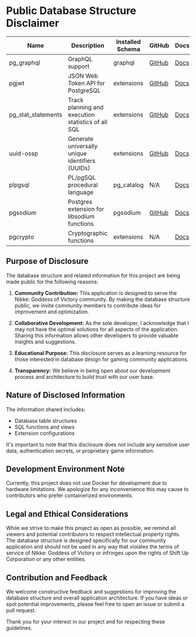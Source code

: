 # Public Database Structure Disclaimer

| Name               | Description                                        | Installed Schema | GitHub                                                                                                     | Docs                                                                            | Version |
| ------------------ | -------------------------------------------------- | ---------------- | ---------------------------------------------------------------------------------------------------------- | ------------------------------------------------------------------------------- | ------- |
| pg_graphql         | GraphQL support                                    | graphql          | [GitHub](https://github.com/supabase/pg_graphql)                                                           | [Docs](https://supabase.com/docs/guides/database/extensions/pg_graphql)         | 1.5.6   |
| pgjwt              | JSON Web Token API for PostgreSQL                  | extensions       | [GitHub](https://github.com/michelp/pgjwt)                                                                 | [Docs](https://supabase.com/docs/guides/database/extensions/pgjwt)              | 0.2.0   |
| pg_stat_statements | Track planning and execution statistics of all SQL | extensions       | [GitHub](https://github.com/postgres/postgres/blob/master/contrib/pg_stat_statements/pg_stat_statements.c) | [Docs](https://supabase.com/docs/guides/database/extensions/pg_stat_statements) | 1.10    |
| uuid-ossp          | Generate universally unique identifiers (UUIDs)    | extensions       | [GitHub](https://github.com/postgres/postgres/blob/master/contrib/uuid-ossp/uuid-ossp.c)                   | [Docs](https://supabase.com/docs/guides/database/extensions/uuid-ossp)          | 1.1     |
| plpgsql            | PL/pgSQL procedural language                       | pg_catalog       | N/A                                                                                                        | [Docs](https://www.postgresql.org/docs/current/plpgsql.html)                    | 1.0     |
| pgsodium           | Postgres extension for libsodium functions         | pgsodium         | [GitHub](https://github.com/michelp/pgsodium)                                                              | [Docs](https://supabase.com/docs/guides/database/extensions/pgsodium)           | 3.1.8   |
| pgcrypto           | Cryptographic functions                            | extensions       | N/A                                                                                                        | [Docs](https://www.postgresql.org/docs/current/pgcrypto.html)                   | 1.3     |

## Purpose of Disclosure

The database structure and related information for this project are being made public for the following reasons:

1. **Community Contribution:** This application is designed to serve the Nikke: Goddess of Victory community. By making the database structure public, we invite community members to contribute ideas for improvement and optimization.

2. **Collaborative Development:** As the sole developer, I acknowledge that I may not have the optimal solutions for all aspects of the application. Sharing this information allows other developers to provide valuable insights and suggestions.

3. **Educational Purpose:** This disclosure serves as a learning resource for those interested in database design for gaming community applications.

4. **Transparency:** We believe in being open about our development process and architecture to build trust with our user base.

## Nature of Disclosed Information

The information shared includes:

- Database table structures
- SQL functions and views
- Extension configurations

It's important to note that this disclosure does not include any sensitive user data, authentication secrets, or proprietary game information.

## Development Environment Note

Currently, this project does not use Docker for development due to hardware limitations. We apologize for any inconvenience this may cause to contributors who prefer containerized environments.

## Legal and Ethical Considerations

While we strive to make this project as open as possible, we remind all viewers and potential contributors to respect intellectual property rights. The database structure is designed specifically for our community application and should not be used in any way that violates the terms of service of Nikke: Goddess of Victory or infringes upon the rights of Shift Up Corporation or any other entities.

## Contribution and Feedback

We welcome constructive feedback and suggestions for improving the database structure and overall application architecture. If you have ideas or spot potential improvements, please feel free to open an issue or submit a pull request.

Thank you for your interest in our project and for respecting these guidelines.
